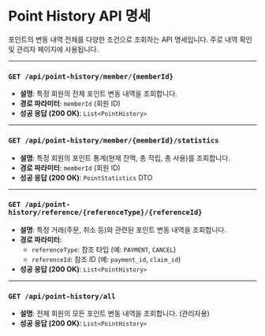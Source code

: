# Point History API 명세

포인트의 변동 내역 전체를 다양한 조건으로 조회하는 API 명세입니다. 주로 내역 확인 및 관리자 페이지에 사용됩니다.

---

### `GET /api/point-history/member/{memberId}`
- **설명**: 특정 회원의 전체 포인트 변동 내역을 조회합니다.
- **경로 파라미터**: `memberId` (회원 ID)
- **성공 응답 (200 OK)**: `List<PointHistory>`

---

### `GET /api/point-history/member/{memberId}/statistics`
- **설명**: 특정 회원의 포인트 통계(현재 잔액, 총 적립, 총 사용)를 조회합니다.
- **경로 파라미터**: `memberId` (회원 ID)
- **성공 응답 (200 OK)**: `PointStatistics` DTO

---

### `GET /api/point-history/reference/{referenceType}/{referenceId}`
- **설명**: 특정 거래(주문, 취소 등)와 관련된 포인트 변동 내역을 조회합니다.
- **경로 파라미터**:
  - `referenceType`: 참조 타입 (예: `PAYMENT`, `CANCEL`)
  - `referenceId`: 참조 ID (예: `payment_id`, `claim_id`)
- **성공 응답 (200 OK)**: `List<PointHistory>`

---

### `GET /api/point-history/all`
- **설명**: 전체 회원의 모든 포인트 변동 내역을 조회합니다. (관리자용)
- **성공 응답 (200 OK)**: `List<PointHistory>`
